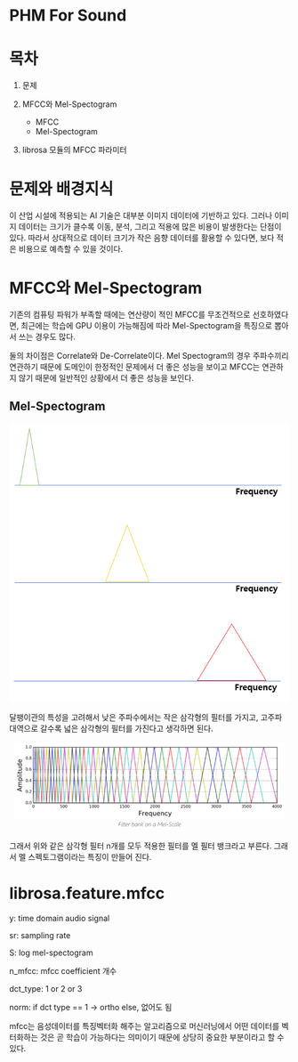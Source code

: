 # PHM For Sound

# 목차

1. 문제

2. MFCC와 Mel-Spectogram
   - MFCC
   - Mel-Spectogram

3. librosa 모듈의 MFCC 파라미터


# 문제와 배경지식

이 산업 시설에 적용되는 AI 기술은 대부분 이미지 데이터에 기반하고 있다. 그러나 이미지 데이터는 크기가 클수록 이동, 분석, 그리고 적용에 많은 비용이 발생한다는 단점이 있다. 따라서 상대적으로 데이터 크기가 작은 음향 데이터를 활용할 수 있다면, 보다 적은 비용으로 예측할 수 있을 것이다.


# MFCC와 Mel-Spectogram

기존의 컴퓨팅 파워가 부족할 때에는 연산량이 적인 MFCC를 무조건적으로 선호하였다면, 최근에는 학습에 GPU 이용이 가능해짐에 따라 Mel-Spectogram을 특징으로 뽑아서 쓰는 경우도 많다.

둘의 차이점은 Correlate와 De-Correlate이다. Mel Spectogram의 경우 주파수끼리 연관하기 때문에 도메인이 한정적인 문제에서 더 좋은 성능을 보이고 MFCC는 연관하지 않기 때문에 일반적인 상황에서 더 좋은 성능을 보인다.

## Mel-Spectogram

![Example instance](https://github.com/bloodmage1/PHM_sound/blob/main/mel_filter1.png)

달팽이관의 특성을 고려해서 낮은 주파수에서는 작은 삼각형의 필터를 가지고, 고주파 대역으로 갈수록 넓은 삼각형의 필터를 가진다고 생각하면 된다.

![Example instance](https://github.com/bloodmage1/PHM_sound/blob/main/mel_filter2.png)

그래서 위와 같은 삼각형 필터 n개를 모두 적용한 필터를 멜 필터 뱅크라고 부른다. 그래서 멜 스펙토그램이라는 특징이 만들어 진다.

# librosa.feature.mfcc

y: time domain audio signal

sr: sampling rate

S: log mel-spectogram

n_mfcc: mfcc coefficient 개수

dct_type: 1 or 2 or 3

norm: if dct type == 1 -> ortho else, 없어도 됨

mfcc는 음성데이터를 특징벡터화 해주는 알고리즘으로 머신러닝에서 어떤 데이터를 벡터화하는 것은 곧 학습이 가능하다는 의미이기 때문에 상당히 중요한 부분이라고 할 수 있다.